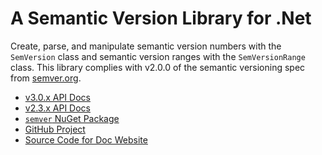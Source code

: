 # A Semantic Version Library for .Net

Create, parse, and manipulate semantic version numbers with the `SemVersion` class and semantic
version ranges with the `SemVersionRange` class. This library complies with v2.0.0 of the semantic
versioning spec from [semver.org](http://semver.org).

* [v3.0.x API Docs](v3.0.x/)
* [v2.3.x API Docs](v2.3.x/)
* [`semver` NuGet Package](https://www.nuget.org/packages/semver)
* [GitHub Project](https://github.com/WalkerCodeRanger/semver)
* [Source Code for Doc Website](https://github.com/WalkerCodeRanger/semver-docs)

